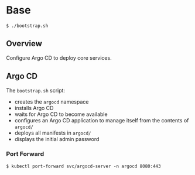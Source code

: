 # Base

```
$ ./bootstrap.sh
```

## Overview

Configure Argo CD to deploy core services.

## Argo CD

The `bootstrap.sh` script:

- creates the `argocd` namespace
- installs Argo CD
- waits for Argo CD to become available
- configures an Argo CD application to manage itself from the contents of `argocd/`
- deploys all manifests in `argocd/`
- displays the initial admin password

### Port Forward

```
$ kubectl port-forward svc/argocd-server -n argocd 8080:443
```
